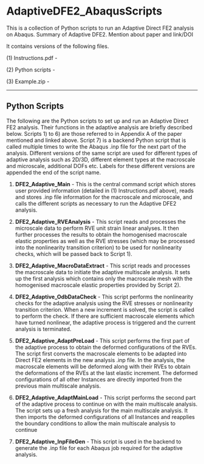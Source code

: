# AdaptiveDFE2_AbaqusScripts

This is a collection of Python scripts to run an Adaptive Direct FE2 analysis on Abaqus. Summary of Adaptive DFE2. Mention about paper and link/DOI

It contains versions of the following files. 

(1) Instructions.pdf - 

(2) Python scripts - 

(3) Example.zip - 

--------------
Python Scripts
--------------
The following are the Python scripts to set up and run an Adaptive Direct FE2 analysis. 
Their functions in the adaptive analysis are briefly described below. 
Scripts 1) to 6) are those referred to in Appendix A of the paper mentioned and linked above. 
Script 7) is a backend Python script that is called multiple times to write the Abaqus .inp file for the next part of the analysis.
Different versions of the same script are used for different types of adaptive analysis such as 2D/3D, different element types at the macroscale and microscale, additional DOFs etc. 
Labels for these different versions are appended the end of the script name. 

1) **DFE2_Adaptive_Main** - This is the central command script which stores user provided information (detailed in (1) Instructions.pdf above), reads and stores .inp file information for the macroscale and microscale, and calls the different scripts as necessary to run the Adaptive DFE2 analysis. 

2) **DFE2_Adaptive_RVEAnalysis** - This script reads and processes the microscale data to perform RVE unit strain linear analyses. It then further processes the results to obtain the homogenised macroscale elastic properties as well as the RVE stresses (which may be processed into the nonlinearity transition criterion) to be used for nonlinearity checks, which will be passed back to Script 1).  

3) **DFE2_Adaptive_MacroDataExtract** - This script reads and processes the macroscale data to initiate the adaptive multiscale analysis. It sets up the first analysis which contains only the macroscale mesh with the homogenised macroscale elastic properties provided by Script 2). 

4) **DFE2_Adaptive_OdbDataCheck** - This script performs the nonlinearity checks for the adaptive analysis using the RVE stresses or nonlinearity transition criterion. When a new increment is solved, the script is called to perform the check. If there are sufficient macroscale elements which have turned nonlinear, the adaptive process is triggered and the current analysis is terminated. 

5) **DFE2_Adaptive_AdaptPreLoad** - This script performs the first part of the adaptive process to obtain the deformed configurations of the RVEs. The script first converts the macroscale elements to be adapted into Direct FE2 elements in the new analysis .inp file. In the analysis, the macroscale elements will be deformed along with their RVEs to obtain the deformations of the RVEs at the last elastic increment. The deformed configurations of all other Instances are directly imported from the previous main multiscale analysis.  

8) **DFE2_Adaptive_AdaptMainLoad** - This script performs the second part of the adaptive process to continue on with the main multiscale analysis. The script sets up a fresh analysis for the main multiscale analysis. It then imports the deformed configurations of all Instances and reapplies the boundary conditions to allow the main multiscale analysis to continue

11) **DFE2_Adaptive_InpFileGen** - This script is used in the backend to generate the .inp file for each Abaqus job required for the adaptive analysis. 
